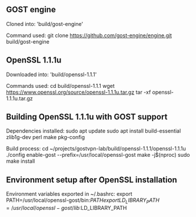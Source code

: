 ## GOST engine

Cloned into: 'build/gost-engine'

Command used: git clone https://github.com/gost-engine/engine.git build/gost-engine

## OpenSSL 1.1.1u

Downloaded into: 'build/openssl-1.1.1'

Commands used:
cd build/openssl-1.1.1
wget https://www.openssl.org/source/openssl-1.1.1u.tar.gz
tar -xf openssl-1.1.1u.tar.gz 

## Building OpenSSL 1.1.1u with GOST support

Dependencies installed:
sudo apt update
sudo apt install build-essential zlib1g-dev perl make pkg-config

Build process:
cd ~/projects/gostvpn-lab/build/openssl-1.1.1/openssl-1.1.1u
./config enable-gost --prefix=/usr/local/openssl-gost
make -j$(nproc)
sudo make install

## Environment setup after OpenSSL installation

Environment variables exported in ~/.bashrc:
export PATH=/usr/local/openssl-gost/bin:$PATH
export LD_LIBRARY_PATH=/usr/local/openssl-gost/lib:$LD_LIBRARY_PATH
